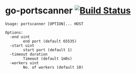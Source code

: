 # go-portscanner [![Build Status](https://travis-ci.org/Abdullah2993/go-portscanner.svg?branch=master)](https://travis-ci.org/Abdullah2993/go-portscanner)

```
Usage: portscanner [OPTION]... HOST

Options:
  -end uint
        end port (default 65535)
  -start uint
        start port (default 1)
  -timeout duration
        Timeout (default 1m0s)
  -workers uint
        No. of workers (default 10)
```